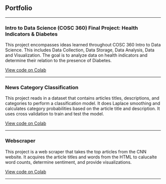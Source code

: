 ## Portfolio

--- 

### Intro to Data Science (COSC 360) Final Project: Health Indicators & Diabetes

This project encompasses ideas learned throughout COSC 360 Intro to Data Science. This includes Data Collection, Data Storage, Data Analysis, Data and Visualization. The goal is to analyze data on health indicators and determine their relation to the presence of Diabetes. 

[View code on Colab](https://colab.research.google.com/github/caseycruz23/caseycruz23.github.io/blob/master/images/CruzDataScienceFinal-2.ipynb#scrollTo=58b440de-866b-40d2-a2e0-0fe04646177f)

---
### News Category Classification

This project reads in a dataset that contains articles titles, descriptions, and categories to perform a classification model. It does Laplace smoothing and calculates category probabilities based on the article title and description. It uses cross validation to train and test the model.

[View code on Colab](https://colab.research.google.com/drive/1hmB1y8bWp7ZE0OPutKUvXiNeJyQDzEJE#scrollTo=4600400b-dcf9-47a2-95bf-e25a832b63d6)

---
### Webscraper

This project is a web scraper that takes the top articles from the CNN website. It acquires the article titles and words from the HTML to calucalte word counts, determine sentiment, and provide visualizations.

[View code on Colab](https://colab.research.google.com/github/caseycruz23/caseycruz23.github.io/blob/master/images/CruzFinalWebScraper-3.ipynb)

---
